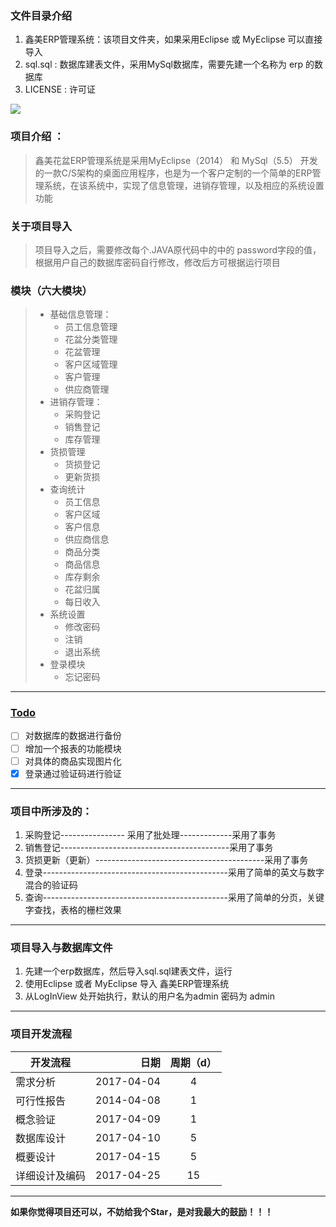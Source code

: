 
### 文件目录介绍
1. 鑫美ERP管理系统：该项目文件夹，如果采用Eclipse 或 MyEclipse 可以直接导入
2. sql.sql : 数据库建表文件，采用MySql数据库，需要先建一个名称为 erp 的数据库
3. LICENSE : 许可证






![](https://camo.githubusercontent.com/8a045fb15cecbbbf3a07b1dcd2435e5f6a9084a9/68747470733a2f2f7472617669732d63692e6f72672f6d656f6c752f77616c6c652d7765622e7376673f6272616e63683d6d6173746572)

### 项目介绍 ：


> 鑫美花盆ERP管理系统是采用MyEclipse（2014） 和 MySql（5.5） 开发的一款C/S架构的桌面应用程序，也是为一个客户定制的一个简单的ERP管理系统，在该系统中，实现了信息管理，进销存管理，以及相应的系统设置功能

### 关于项目导入
> 项目导入之后，需要修改每个.JAVA原代码中的中的 password字段的值，根据用户自己的数据库密码自行修改，修改后方可根据运行项目

### 模块（六大模块）
>- 基础信息管理：
>    - 员工信息管理
>    - 花盆分类管理
>    - 花盆管理
>    - 客户区域管理
>    - 客户管理
>    - 供应商管理
>- 进销存管理：
>    - 采购登记
>    - 销售登记
>    - 库存管理
>- 货损管理
>    - 货损登记
>    - 更新货损
>- 查询统计
>    - 员工信息
>    - 客户区域
>    - 客户信息
>    - 供应商信息
>    - 商品分类
>    - 商品信息
>   -  库存剩余
>    - 花盆归属
>    - 每日收入
>- 系统设置
>   -  修改密码
>    - 注销
>    - 退出系统
>- 登录模块
>    - 忘记密码

<hr />


###  [Todo ](https://www.zybuluo.com/mdeditor?url=https://www.zybuluo.com/static/editor/md-help.markdown#13-待办事宜-todo-列表)

- [ ] 对数据库的数据进行备份
- [ ] 增加一个报表的功能模块
- [ ] 对具体的商品实现图片化
- [x] 登录通过验证码进行验证

<hr />  

### 项目中所涉及的：
1. 采购登记---------------- 采用了批处理-------------采用了事务
2. 销售登记------------------------------------------采用了事务
3. 货损更新（更新）------------------------------------------采用了事务
4. 登录----------------------------------------------采用了简单的英文与数字混合的验证码
5. 查询----------------------------------------------采用了简单的分页，关键字查找，表格的栅栏效果

<hr />  

### 项目导入与数据库文件
1. 先建一个erp数据库，然后导入sql.sql建表文件，运行
2. 使用Eclipse 或者 MyEclipse 导入 鑫美ERP管理系统
3. 从LogInView 处开始执行，默认的用户名为admin 密码为 admin
<hr />  

### 项目开发流程


| 开发流程        | 日期   |  周期（d）  |
| --------   | -----:  | :----:  |
| 需求分析     | 2017-04-04 |  4    |
| 可行性报告        |   2014-04-08   |   1   |
| 概念验证        |    2017-04-09    |  1  |
| 数据库设计        |    2017-04-10    |  5  |
| 概要设计        |   2017-04-15   |  5  |
| 详细设计及编码        |    2017-04-25   |  15  |




<hr />  

**如果你觉得项目还可以，不妨给我个Star，是对我最大的鼓励！！！**
